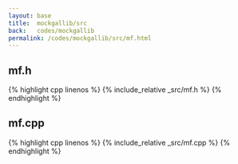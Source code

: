```yaml
---
layout: base
title:  mockgallib/src
back:   codes/mockgallib
permalink: /codes/mockgallib/src/mf.html
---
```


## mf.h
{% highlight cpp linenos %}
{% include_relative _src/mf.h %}
{% endhighlight %}

## mf.cpp
{% highlight cpp linenos %}
{% include_relative _src/mf.cpp %}
{% endhighlight %}
